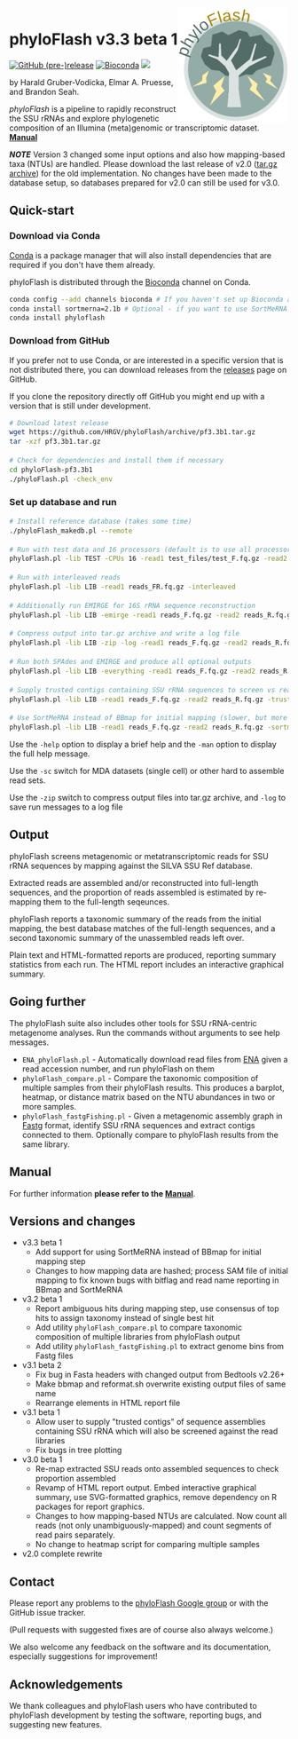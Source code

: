 <img align="right" src="docs/phyloFlash_logo.png" width="200" alt="phyloFlash logo"/>

# phyloFlash v3.3 beta 1

[![GitHub (pre-)release](https://img.shields.io/github/release/HRGV/phyloflash/all.svg?label=Latest%20Version)]()
[![Bioconda](https://img.shields.io/conda/vn/Bioconda/phyloFlash.svg)](https://bioconda.github.io/recipes/phyloflash/README.html)
[![](https://img.shields.io/conda/dn/Bioconda/phyloflash.svg)](https://anaconda.org/bioconda/phyloflash/files)

by Harald Gruber-Vodicka, Elmar A. Pruesse, and Brandon Seah.

*phyloFlash* is a pipeline to rapidly reconstruct the SSU rRNAs and explore phylogenetic composition of an Illumina (meta)genomic or transcriptomic dataset. **[Manual](https://hrgv.github.io/phyloFlash)**

***NOTE*** Version 3 changed some input options and also how mapping-based taxa (NTUs) are handled. Please download the last release of v2.0 ([tar.gz archive](https://github.com/HRGV/phyloFlash/archive/v2.0-beta6.tar.gz)) for the old implementation. No changes have been made to the database setup, so databases prepared for v2.0 can still be used for v3.0.

## Quick-start

### Download via Conda

[Conda](https://conda.io/docs/) is a package manager that will also install dependencies that are required if you don't have them already.

phyloFlash is distributed through the [Bioconda](http://bioconda.github.io/) channel on Conda.

```bash
conda config --add channels bioconda # If you haven't set up Bioconda already
conda install sortmerna=2.1b # Optional - if you want to use SortMeRNA option
conda install phyloflash
```

### Download from GitHub

If you prefer not to use Conda, or are interested in a specific version that is not distributed there, you can download releases from the [releases](https://github.com/HRGV/phyloFlash/releases) page on GitHub.

If you clone the repository directly off GitHub you might end up with a version that is still under development.

```bash
# Download latest release
wget https://github.com/HRGV/phyloFlash/archive/pf3.3b1.tar.gz
tar -xzf pf3.3b1.tar.gz

# Check for dependencies and install them if necessary
cd phyloFlash-pf3.3b1
./phyloFlash.pl -check_env
```

### Set up database and run

```bash
# Install reference database (takes some time)
./phyloFlash_makedb.pl --remote

# Run with test data and 16 processors (default is to use all processors available)
phyloFlash.pl -lib TEST -CPUs 16 -read1 test_files/test_F.fq.gz -read2 test_files/test_R.fq.gz

# Run with interleaved reads
phyloFlash.pl -lib LIB -read1 reads_FR.fq.gz -interleaved

# Additionally run EMIRGE for 16S rRNA sequence reconstruction
phyloFlash.pl -lib LIB -emirge -read1 reads_F.fq.gz -read2 reads_R.fq.gz

# Compress output into tar.gz archive and write a log file
phyloFlash.pl -lib LIB -zip -log -read1 reads_F.fq.gz -read2 reads_R.fq.gz

# Run both SPAdes and EMIRGE and produce all optional outputs
phyloFlash.pl -lib LIB -everything -read1 reads_F.fq.gz -read2 reads_R.fq.gz

# Supply trusted contigs containing SSU rRNA sequences to screen vs reads
phyloFlash.pl -lib LIB -read1 reads_F.fq.gz -read2 reads_R.fq.gz -trusted contigs.fasta

# Use SortMeRNA instead of BBmap for initial mapping (slower, but more sensitive)
phyloFlash.pl -lib LIB -read1 reads_F.fq.gz -read2 reads_R.fq.gz -sortmerna
```

Use the `-help` option to display a brief help and the `-man` option to display the full help message.

Use the `-sc` switch for MDA datasets (single cell) or other hard to assemble read sets.

Use the `-zip` switch to compress output files into tar.gz archive, and `-log` to save run messages to a log file

## Output

phyloFlash screens metagenomic or metatranscriptomic reads for SSU rRNA sequences by mapping against the SILVA SSU Ref database.

Extracted reads are assembled and/or reconstructed into full-length sequences, and the proportion of reads assembled is estimated by re-mapping them to the full-length seqeunces.

phyloFlash reports a taxonomic summary of the reads from the initial mapping, the best database matches of the full-length sequences, and a second taxonomic summary of the unassembled reads left over.

Plain text and HTML-formatted reports are produced, reporting summary statistics from each run. The HTML report includes an interactive graphical summary.

## Going further

The phyloFlash suite also includes other tools for SSU rRNA-centric metagenome analyses. Run the commands without arguments to see help messages.

 * `ENA_phyloFlash.pl` - Automatically download read files from [ENA](https://www.ebi.ac.uk/ena) given a read accession number, and run phyloFlash on them
 * `phyloFlash_compare.pl` - Compare the taxonomic composition of multiple samples from their phyloFlash results. This produces a barplot, heatmap, or distance matrix based on the NTU abundances in two or more samples.
 * `phyloFlash_fastgFishing.pl` - Given a metagenomic assembly graph in [Fastg](http://fastg.sourceforge.net/) format, identify SSU rRNA sequences and extract contigs connected to them. Optionally compare to phyloFlash results from the same library.

## Manual

For further information **please refer to the [Manual](https://hrgv.github.io/phyloFlash)**.

## Versions and changes

* v3.3 beta 1
  * Add support for using SortMeRNA instead of BBmap for initial mapping step
  * Changes to how mapping data are hashed; process SAM file of initial mapping to fix known bugs with bitflag and read name reporting in BBmap and SortMeRNA
* v3.2 beta 1
  * Report ambiguous hits during mapping step, use consensus of top hits to assign taxonomy instead of single best hit
  * Add utility `phyloFlash_compare.pl` to compare taxonomic composition of multiple libraries from phyloFlash output
  * Add utility `phyloFlash_fastgFishing.pl` to extract genome bins from Fastg files
* v3.1 beta 2
  * Fix bug in Fasta headers with changed output from Bedtools v2.26+
  * Make bbmap and reformat.sh overwrite existing output files of same name
  * Rearrange elements in HTML report file
* v3.1 beta 1
  * Allow user to supply "trusted contigs" of sequence assemblies containing SSU rRNA which will also be screened against the read libraries
  * Fix bugs in tree plotting
* v3.0 beta 1
  * Re-map extracted SSU reads onto assembled sequences to check proportion assembled
  * Revamp of HTML report output. Embed interactive graphical summary, use SVG-formatted graphics, remove dependency on R packages for report graphics.
  * Changes to how mapping-based NTUs are calculated. Now count all reads (not only unambiguously-mapped) and count segments of read pairs separately.
  * No change to heatmap script for comparing multiple samples
* v2.0 complete rewrite

## Contact

Please report any problems to the [phyloFlash Google group](https://groups.google.com/forum/#!forum/phyloflash) or with the GitHub issue tracker.

(Pull requests with suggested fixes are of course also always welcome.)

We also welcome any feedback on the software and its documentation, especially suggestions for improvement!

## Acknowledgements

We thank colleagues and phyloFlash users who have contributed to phyloFlash development by testing the software, reporting bugs, and suggesting new features. 
